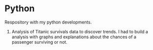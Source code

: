 # Python

Respository with my python developments.

1. Analysis of Titanic survivals data to discover trends. I had to build a analysis with graphs and explanations about the chances of a passenger surviving or not.
